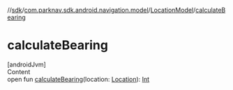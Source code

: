//[sdk](../../../index.md)/[com.parknav.sdk.android.navigation.model](../index.md)/[LocationModel](index.md)/[calculateBearing](calculate-bearing.md)



# calculateBearing  
[androidJvm]  
Content  
open fun [calculateBearing](calculate-bearing.md)(location: [Location](https://developer.android.com/reference/kotlin/android/location/Location.html)): [Int](https://kotlinlang.org/api/latest/jvm/stdlib/kotlin/-int/index.html)  



